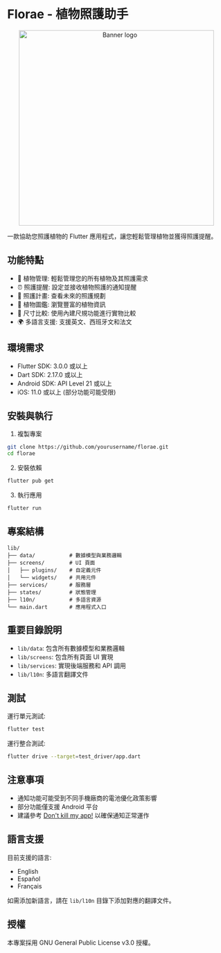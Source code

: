 # Florae - 植物照護助手

<div align="center">
    <img src="docs/banner.png" alt="Banner logo" width="450">
</div>

一款協助您照護植物的 Flutter 應用程式，讓您輕鬆管理植物並獲得照護提醒。

## 功能特點

- 📱 植物管理: 輕鬆管理您的所有植物及其照護需求
- ⏰ 照護提醒: 設定並接收植物照護的通知提醒  
- 📅 照護計畫: 查看未來的照護規劃
- 📖 植物圖鑑: 瀏覽豐富的植物資訊
- 📏 尺寸比較: 使用內建尺規功能進行實物比較
- 🌍 多語言支援: 支援英文、西班牙文和法文

## 環境需求

- Flutter SDK: 3.0.0 或以上
- Dart SDK: 2.17.0 或以上
- Android SDK: API Level 21 或以上
- iOS: 11.0 或以上 (部分功能可能受限)

## 安裝與執行

1. 複製專案
```bash
git clone https://github.com/yourusername/florae.git
cd florae
```

2. 安裝依賴
```bash 
flutter pub get
```

3. 執行應用
```bash
flutter run
```

## 專案結構

```
lib/
├── data/           # 數據模型與業務邏輯
├── screens/        # UI 頁面
│   ├── plugins/    # 自定義元件
│   └── widgets/    # 共用元件
├── services/       # 服務層
├── states/         # 狀態管理
├── l10n/           # 多語言資源
└── main.dart       # 應用程式入口
```

## 重要目錄說明

- `lib/data`: 包含所有數據模型和業務邏輯
- `lib/screens`: 包含所有頁面 UI 實現
- `lib/services`: 實現後端服務和 API 調用
- `lib/l10n`: 多語言翻譯文件

## 測試

運行單元測試:
```bash
flutter test
```

運行整合測試:
```bash
flutter drive --target=test_driver/app.dart
```

## 注意事項

- 通知功能可能受到不同手機廠商的電池優化政策影響
- 部分功能僅支援 Android 平台
- 建議參考 [Don't kill my app!](https://dontkillmyapp.com/) 以確保通知正常運作

## 語言支援

目前支援的語言:
- English
- Español
- Français

如需添加新語言，請在 `lib/l10n` 目錄下添加對應的翻譯文件。

## 授權

本專案採用 GNU General Public License v3.0 授權。